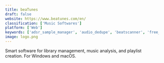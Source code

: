 ```yaml
---
title: beaTunes
draft: false 
website: https://www.beatunes.com/en/
classification: ['Music Softwares']
platform: ['Web']
keywords: ['adsr_sample_manager', 'audio_dedupe', 'beatscanner', 'free_bpm_detector', 'jaikoz', 'keyfinder', 'kid3', 'library_monkey', 'mixmeister_bpm_analyzer', 'mixed_in_key', 'mp3tag', 'musicbrainz_picard', 'rapid_evolution', 'samplism', 'similarity', 'tunebat', 'foo_bpm', 'tunexplorer']
image: logo.png
---
```

Smart software for library management, music analysis, and playlist creation. For Windows and macOS.